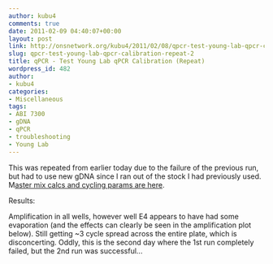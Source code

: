 ```yaml
---
author: kubu4
comments: true
date: 2011-02-09 04:40:07+00:00
layout: post
link: http://onsnetwork.org/kubu4/2011/02/08/qpcr-test-young-lab-qpcr-calibration-repeat-2/
slug: qpcr-test-young-lab-qpcr-calibration-repeat-2
title: qPCR - Test Young Lab qPCR Calibration (Repeat)
wordpress_id: 482
author:
- kubu4
categories:
- Miscellaneous
tags:
- ABI 7300
- gDNA
- qPCR
- troubleshooting
- Young Lab
---
```


This was repeated from earlier today due to the failure of the previous run, but had to use new gDNA since I ran out of the stock I had previously used. M[aster mix calcs and cycling params are here](http://eagle.fish.washington.edu/Arabidopsis/Notebook%20Workup%20Files/20110208-01.jpg).

Results:

Amplification in all wells, however well E4 appears to have had some evaporation (and the effects can clearly be seen in the amplification plot below). Still getting ~3 cycle spread across the entire plate, which is disconcerting. Oddly, this is the second day where the 1st run completely failed, but the 2nd run was successful...
